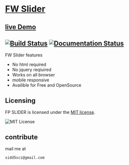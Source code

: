 # [FW Slider](https://sidd5sci.github.io/fw_slider/)


## [live Demo](https://sidd5sci.github.io/fw_slider/docs/index.html)

 [![Build Status](https://travis-ci.org/tommyod/KDEpy.svg?branch=master)](https://travis-ci.org/tommyod/KDEpy) [![Documentation Status](https://readthedocs.org/projects/kdepy/badge/?version=latest)](http://kdepy.readthedocs.io/en/latest/?badge=latest) 
---------
FW Slider features 

  - No html required
  - No jquery reqiuired
  - Works on all browser
  - mobile responsive
  - Availible for Free and OpenSource
## Licensing

FP SLIDER is licensed under the [MIT license](LICENSE).

![MIT License](https://danielmiessler.com/images/mitlicense.png)

## contribute
mail me at 
```
sidd5sci@gmail.com
```
